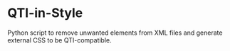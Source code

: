 # QTI-in-Style
Python script to remove unwanted elements from XML files and generate external CSS to be QTI-compatible.

